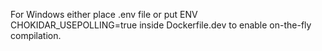For Windows either place .env file or put ENV CHOKIDAR_USEPOLLING=true inside Dockerfile.dev to enable on-the-fly compilation.